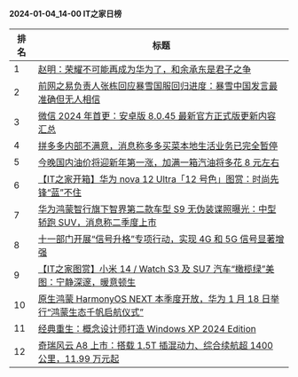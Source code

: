 #### 2024-01-04_14-00  IT之家日榜

| 排名 | 标题|
| --- | ---|
| 1 | [赵明：荣耀不可能再成为华为了，和余承东是君子之争](https://www.ithome.com/0/743/154.htm) |
| 2 | [前网之易负责人张栋回应暴雪国服回归进度：暴雪中国发言最准确但无人相信](https://www.ithome.com/0/743/188.htm) |
| 3 | [微信 2024 年首更：安卓版 8.0.45 最新官方正式版更新内容汇总](https://www.ithome.com/0/743/222.htm) |
| 4 | [拼多多内部不满意，消息称多多买菜本地生活业务已完全暂停](https://www.ithome.com/0/743/245.htm) |
| 5 | [今晚国内油价将迎新年第一涨，加满一箱汽油将多花 8 元左右](https://www.ithome.com/0/743/170.htm) |
| 6 | [【IT之家开箱】华为 nova 12 Ultra「12 号色」图赏：时尚先锋“蓝”不住](https://www.ithome.com/0/743/160.htm) |
| 7 | [华为鸿蒙智行旗下智界第二款车型 S9 无伪装谍照曝光：中型轿跑 SUV，消息称二季度上市](https://www.ithome.com/0/743/140.htm) |
| 8 | [十一部门开展“信号升格”专项行动，实现 4G 和 5G 信号显著增强](https://www.ithome.com/0/743/200.htm) |
| 9 | [【IT之家图赏】小米 14 / Watch S3 及 SU7 汽车“橄榄绿”美图：宁静深邃，暖意顿生](https://www.ithome.com/0/743/185.htm) |
| 10 | [原生鸿蒙 HarmonyOS NEXT 本季度开放，华为 1 月 18 日举行“鸿蒙生态千帆启航仪式”](https://www.ithome.com/0/743/253.htm) |
| 11 | [经典重生：概念设计师打造 Windows XP 2024 Edition](https://www.ithome.com/0/743/201.htm) |
| 12 | [奇瑞风云 A8 上市：搭载 1.5T 插混动力、综合续航超 1400 公里，11.99 万元起](https://www.ithome.com/0/743/211.htm) |
